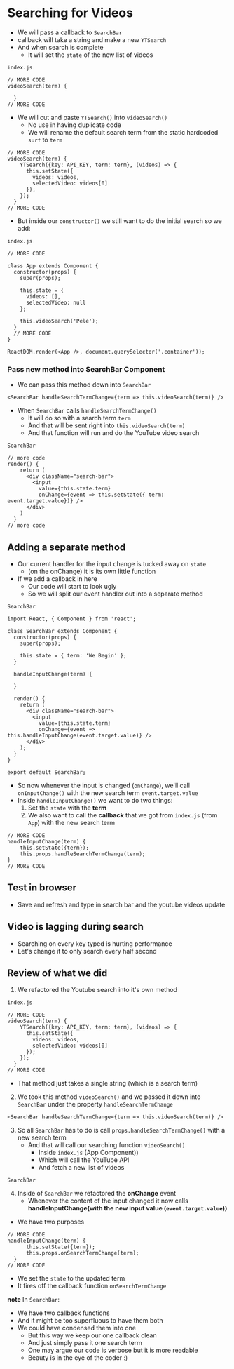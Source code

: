 # Searching for Videos
* We will pass a callback to `SearchBar`
* callback will take a string and make a new `YTSearch` 
* And when search is complete
    - It will set the `state` of the new list of videos

`index.js`

```
// MORE CODE
videoSearch(term) {
    
  }
// MORE CODE
```

* We will cut and paste `YTSearch()` into `videoSearch()`
    - No use in having duplicate code
    - We will rename the default search term from the static hardcoded `surf` to `term`

```
// MORE CODE
videoSearch(term) {
    YTSearch({key: API_KEY, term: term}, (videos) => {
      this.setState({
        videos: videos,
        selectedVideo: videos[0]
      });
    });
  }
// MORE CODE
```

* But inside our `constructor()` we still want to do the initial search so we add:

`index.js`

```
// MORE CODE

class App extends Component {
  constructor(props) {
    super(props);

    this.state = {
      videos: [],
      selectedVideo: null
    };

    this.videoSearch('Pele');
  }
  // MORE CODE
}

ReactDOM.render(<App />, document.querySelector('.container'));
```

### Pass new method into SearchBar Component
* We can pass this method down into `SearchBar`

`<SearchBar handleSearchTermChange={term => this.videoSearch(term)} />`

* When `SearchBar` calls `handleSearchTermChange()`
    - It will do so with a search term `term`
    - And that will be sent right into `this.videoSearch(term)`
    - And that function will run and do the YouTube video search

`SearchBar`

```
// more code
render() {
    return (
      <div className="search-bar">
        <input
          value={this.state.term}
          onChange={event => this.setState({ term: event.target.value})} />
      </div>
    )
  }
// more code
```

## Adding a separate method
* Our current handler for the input change is tucked away on `state`
    - (on the onChange) it is its own little function
* If we add a callback in here
    - Our code will start to look ugly
    - So we will split our event handler out into a separate method

`SearchBar`

```
import React, { Component } from 'react';

class SearchBar extends Component {
  constructor(props) {
    super(props);

    this.state = { term: 'We Begin' };
  }

  handleInputChange(term) {
    
  }

  render() {
    return (
      <div className="search-bar">
        <input
          value={this.state.term}
          onChange={event => this.handleInputChange(event.target.value)} />
      </div>
    );
  }
}

export default SearchBar;
```

* So now whenever the input is changed (`onChange`), we'll call `onInputChange()` with the new search term `event.target.value`
* Inside `handleInputChange()` we want to do two things:
    1. Set the `state` with the **term**
    2. We also want to call the **callback** that we got from `index.js` (from `App`) with the new search term

```
// MORE CODE
handleInputChange(term) {
    this.setState({term});
    this.props.handleSearchTermChange(term);
}
// MORE CODE
```

## Test in browser
* Save and refresh and type in search bar and the youtube videos update

## Video is lagging during search
* Searching on every key typed is hurting performance
* Let's change it to only search every half second

## Review of what we did
1. We refactored the Youtube search into it's own method

`index.js`

```
// MORE CODE
videoSearch(term) {
    YTSearch({key: API_KEY, term: term}, (videos) => {
      this.setState({
        videos: videos,
        selectedVideo: videos[0]
      });
    });
  }
// MORE CODE
```

* That method just takes a single string (which is a search term)

2. We took this method `videoSearch()` and we passed it down into `SearchBar` under the property `handleSearchTermChange`

`<SearchBar handleSearchTermChange={term => this.videoSearch(term)} />`

3. So all `SearchBar` has to do is call `props.handleSearchTermChange()` with a new search term
    * And that will call our searching function `videoSearch()`
        + Inside `index.js` (App Component))
        + Which will call the YouTube API
        + And fetch a new list of videos

`SearchBar`

4. Inside of `SearchBar` we refactored the **onChange** event
    * Whenever the content of the input changed it now calls **handleInputChange(with the new input value (`event.target.value`))**

* We have two purposes

```
// MORE CODE
handleInputChange(term) {
      this.setState({term});
      this.props.onSearchTermChange(term);
  }
// MORE CODE
```

* We set the `state` to the updated term
* It fires off the callback function `onSearchTermChange`

**note** In `SearchBar`:

* We have two callback functions
* And it might be too superfluous to have them both
* We could have condensed them into one
    - But this way we keep our one callback clean
    - And just simply pass it one search term
    - One may argue our code is verbose but it is more readable
    - Beauty is in the eye of the coder :) 
